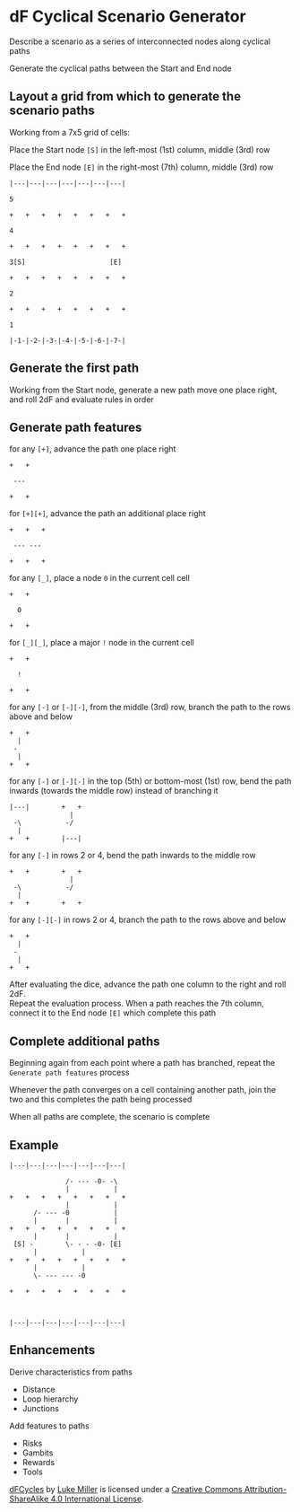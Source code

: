 # dF Cyclical Scenario Generator

Describe a scenario as a series of interconnected nodes along cyclical paths

Generate the cyclical paths between the Start and End node

## Layout a grid from which to generate the scenario paths

Working from a 7x5 grid of cells: 

Place the Start node `[S]` in the left-most (1st) column, middle (3rd) row

Place the End node `[E]` in the right-most (7th) column, middle (3rd) row

    |---|---|---|---|---|---|---|
    
    5
    
    +   +   +   +   +   +   +   +
    
    4
    
    +   +   +   +   +   +   +   +
    
    3[S]                     [E]
    
    +   +   +   +   +   +   +   +
    
    2
    
    +   +   +   +   +   +   +   +
    
    1
    
    |-1-|-2-|-3-|-4-|-5-|-6-|-7-|


## Generate the first path

Working from the Start node, generate a new path
move one place right, and roll 2dF and evaluate rules in order

## Generate path features

for any `[+]`, advance the path one place right

    +   +
    
     --- 
    
    +   +

for `[+][+]`, advance the path an additional place right

    +   +   +
    
     --- --- 
    
    +   +   +

for any `[_]`, place a node `0` in the current cell cell

    +   +
    
      0  
    
    +   +

for `[_][_]`, place a major `!` node in the current cell

    +   +
    
      !  
    
    +   +

for any `[-]` or `[-][-]`, from the middle (3rd) row, branch the path to the rows above and below

    +   +
      |
     -
      |
    +   +

for any `[-]` or `[-][-]` in the top (5th) or bottom-most (1st) row, bend the path inwards (towards the middle row) instead of branching it

    |---|        +   +
                   |
     -\           -/
      | 
    +   +        |---|

for any `[-]` in rows 2 or 4, bend the path inwards to the middle row

    +   +        +   +
                   |
     -\           -/
      | 
    +   +        +   +


for any `[-][-]` in rows 2 or 4, branch the path to the rows above and below

    +   +
      |
     -
      |
    +   +
 
After evaluating the dice, advance the path one column to the right and roll 2dF.  
Repeat the evaluation process.
When a path reaches the 7th column, connect it to the End node `[E]` which complete this path

## Complete additional paths

Beginning again from each point where a path has branched, repeat the `Generate path features` process

Whenever the path converges on a cell containing another path, join the two and this completes the path being processed

When all paths are complete, the scenario is complete

## Example

    |---|---|---|---|---|---|---|
    
                  /- --- -0- -\
                  |           | 
    +   +   +   +   +   +   +   +
                  |           |
          /- --- -0           |
          |       |           |
    +   +   +   +   +   +   +   +
          |       |           |
     [S] -        \- - - -0- [E]
          |           | 
    +   +   +   +   +   +   +   +
          |           | 
          \- --- --- -0
    
    +   +   +   +   +   +   +   +
    
    
    
    |---|---|---|---|---|---|---|

## Enhancements

Derive characteristics from paths
- Distance
- Loop hierarchy
- Junctions

Add features to paths
- Risks
- Gambits
- Rewards
- Tools

[dFCycles](https://mootootwo.github.io/rpgees/omgam2019/dFCycles) by [Luke Miller](https://twitter.com/mootootwo) is licensed under a [Creative Commons Attribution-ShareAlike 4.0 International License](http://creativecommons.org/licenses/by-sa/4.0/).
